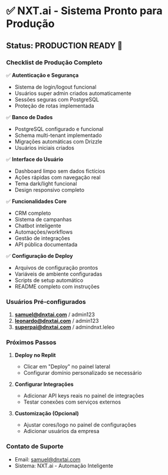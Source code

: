 # ✅ NXT.ai - Sistema Pronto para Produção

## Status: **PRODUCTION READY** 🚀

### Checklist de Produção Completo

✅ **Autenticação e Segurança**
- Sistema de login/logout funcional
- Usuários super admin criados automaticamente
- Sessões seguras com PostgreSQL
- Proteção de rotas implementada

✅ **Banco de Dados**
- PostgreSQL configurado e funcional
- Schema multi-tenant implementado
- Migrações automáticas com Drizzle
- Usuários iniciais criados

✅ **Interface do Usuário**
- Dashboard limpo sem dados fictícios
- Ações rápidas com navegação real
- Tema dark/light funcional
- Design responsivo completo

✅ **Funcionalidades Core**
- CRM completo
- Sistema de campanhas
- Chatbot inteligente
- Automações/workflows
- Gestão de integrações
- API pública documentada

✅ **Configuração de Deploy**
- Arquivos de configuração prontos
- Variáveis de ambiente configuradas
- Scripts de setup automático
- README completo com instruções

### Usuários Pré-configurados

1. **samuel@dnxtai.com** / admin123
2. **leonardo@dnxtai.com** / admin123  
3. **superpai@dnxtai.com** / admindnxt.leleo

### Próximos Passos

1. **Deploy no Replit**
   - Clicar em "Deploy" no painel lateral
   - Configurar domínio personalizado se necessário

2. **Configurar Integrações**
   - Adicionar API keys reais no painel de integrações
   - Testar conexões com serviços externos

3. **Customização (Opcional)**
   - Ajustar cores/logo no painel de configurações
   - Adicionar usuários da empresa

### Contato de Suporte

- Email: samuel@dnxtai.com
- Sistema: NXT.ai - Automação Inteligente